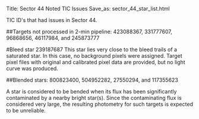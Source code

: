 Title: Sector 44 Noted TIC Issues
Save_as: sector_44_star_list.html


TIC ID's that had issues in Sector 44.

##Targets not processed in 2-min pipeline:
423088367, 331777607, 96868656, 46117984, and 245873777

#Bleed star 
239187687
This star lies very close to the bleed trails of a saturated star. In this case, no background pixels were assigned. Target pixel files with original and calibrated pixel data are provided, but no light curve was produced.

##Blended stars:
800823400, 504952282, 27550294, and 117355623

A star is considered to be bended when its flux has been significantly contaminated by a nearby bright star(s). Since the contaminating flux is considered very large, the resulting photometry for such targets is expected to be unreliable.

